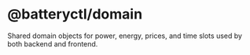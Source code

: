 # @batteryctl/domain

Shared domain objects for power, energy, prices, and time slots used by both
backend and frontend.
